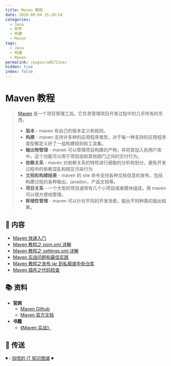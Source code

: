 ```yaml
---
title: Maven 教程
date: 2020-08-04 15:20:54
categories:
  - Java
  - 软件
  - 构建
  - Maven
tags:
  - Java
  - 构建
  - Maven
permalink: /pages/adb721ae/
hidden: true
index: false
---
```


# Maven 教程

> [Maven](https://github.com/apache/maven) 是一个项目管理工具。它负责管理项目开发过程中的几乎所有的东西。
>
> - **版本** - maven 有自己的版本定义和规则。
> - **构建** - maven 支持许多种的应用程序类型，对于每一种支持的应用程序类型都定义好了一组构建规则和工具集。
> - **输出物管理** - maven 可以管理项目构建的产物，并将其加入到用户库中。这个功能可以用于项目组和其他部门之间的交付行为。
> - **依赖关系** - maven 对依赖关系的特性进行细致的分析和划分，避免开发过程中的依赖混乱和相互污染行为
> - **文档和构建结果** - maven 的 site 命令支持各种文档信息的发布，包括构建过程的各种输出，javadoc，产品文档等。
> - **项目关系** - 一个大型的项目通常有几个小项目或者模块组成，用 maven 可以很方便地管理。
> - **移植性管理** - maven 可以针对不同的开发场景，输出不同种类的输出结果。

## 📖 内容

- [Maven 快速入门](01.Maven快速入门.md)
- [Maven 教程之 pom.xml 详解](02.Maven教程之pom.xml详解.md)
- [Maven 教程之 settings.xml 详解](03.Maven教程之settings.xml详解.md)
- [Maven 实战问题和最佳实践](04.Maven实战问题和最佳实践.md)
- [Maven 教程之发布 jar 到私服或中央仓库](05.Maven教程之发布jar到私服或中央仓库.md)
- [Maven 插件之代码检查](06.Maven插件之代码检查.md)

## 📚 资料

- **官网**
  - [Maven Github](https://github.com/apache/maven)
  - [Maven 官方文档](https://maven.apache.org/ref/current)
- **书籍**
  - [《Maven 实战》](https://book.douban.com/subject/5345682/)

## 🚪 传送

◾ 💧 [钝悟的 IT 知识图谱](https://dunwu.github.io/waterdrop/) ◾